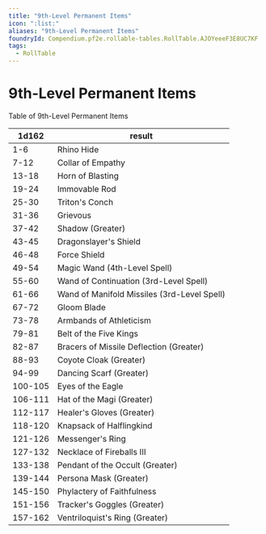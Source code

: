```yaml
---
title: "9th-Level Permanent Items"
icon: ":list:"
aliases: "9th-Level Permanent Items"
foundryId: Compendium.pf2e.rollable-tables.RollTable.AJOYeeeF3E8UC7KF
tags:
  - RollTable
---
```


# 9th-Level Permanent Items
Table of 9th-Level Permanent Items

| 1d162 | result |
|------|--------|
| 1-6 | Rhino Hide |
| 7-12 | Collar of Empathy |
| 13-18 | Horn of Blasting |
| 19-24 | Immovable Rod |
| 25-30 | Triton's Conch |
| 31-36 | Grievous |
| 37-42 | Shadow (Greater) |
| 43-45 | Dragonslayer's Shield |
| 46-48 | Force Shield |
| 49-54 | Magic Wand (4th-Level Spell) |
| 55-60 | Wand of Continuation (3rd-Level Spell) |
| 61-66 | Wand of Manifold Missiles (3rd-Level Spell) |
| 67-72 | Gloom Blade |
| 73-78 | Armbands of Athleticism |
| 79-81 | Belt of the Five Kings |
| 82-87 | Bracers of Missile Deflection (Greater) |
| 88-93 | Coyote Cloak (Greater) |
| 94-99 | Dancing Scarf (Greater) |
| 100-105 | Eyes of the Eagle |
| 106-111 | Hat of the Magi (Greater) |
| 112-117 | Healer's Gloves (Greater) |
| 118-120 | Knapsack of Halflingkind |
| 121-126 | Messenger's Ring |
| 127-132 | Necklace of Fireballs III |
| 133-138 | Pendant of the Occult (Greater) |
| 139-144 | Persona Mask (Greater) |
| 145-150 | Phylactery of Faithfulness |
| 151-156 | Tracker's Goggles (Greater) |
| 157-162 | Ventriloquist's Ring (Greater) |
